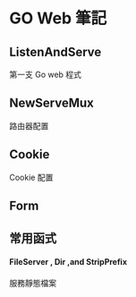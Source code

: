 # GO Web 筆記

## ListenAndServe

第一支 Go web 程式

## NewServeMux

路由器配置

## Cookie

Cookie 配置

## Form

## 常用函式

#### FileServer , Dir ,and StripPrefix

服務靜態檔案